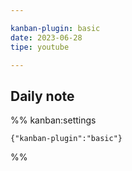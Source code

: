 ```yaml
---

kanban-plugin: basic
date: 2023-06-28
tipe: youtube

---
```


## Daily note





%% kanban:settings
```
{"kanban-plugin":"basic"}
```
%%